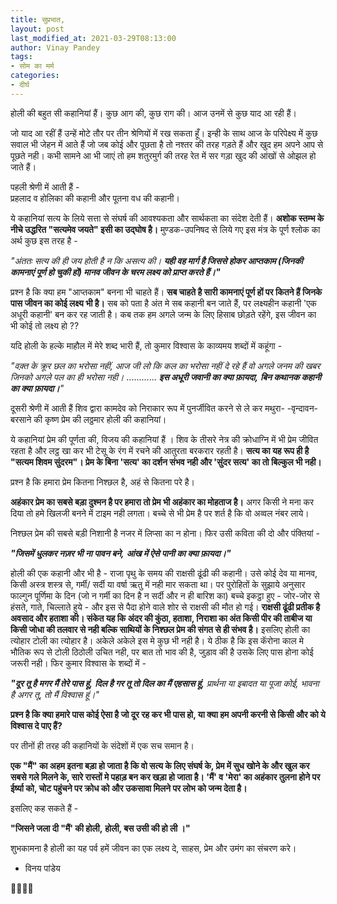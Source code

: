 ```yaml
---
title: सुप्रभात,
layout: post
last_modified_at: 2021-03-29T08:13:00
author: Vinay Pandey
tags:
- सोम का मर्म
categories:
- दीर्घ
---
```

होली की बहुत सी कहानियां हैं। कुछ आग की, कुछ राग की। आज उनमें से कुछ याद आ रही हैं। 

जो याद आ रहीं हैं उन्हें मोटे तौर पर तीन श्रेणियों में रख सकता हूँ। इन्ही के साथ आज के परिपेक्ष्य में कुछ सवाल भी जेहन में आते हैं जो जब कोई और पूछता है तो नश्तर की तरह गड़ते हैं और खुद हम अपने आप से पूछते नही। कभी सामने आ भी जाएं तो हम शतुरमुर्ग की तरह रेत में सर गड़ा खुद की आंखों से ओझल हो जाते हैं। 

पहली श्रेणी में आती हैं -  
प्रहलाद व होलिका की कहानी  और पूतना वध की कहानी। 

ये कहानियां सत्य के लिये सत्ता से संघर्ष की आवश्यकता और सार्थकता का संदेश देती हैं। **अशोक स्तम्भ के नीचे उद्धरित "सत्यमेव जयते" इसी का उद्घोष है।** मुण्डक-उपनिषद से लिये गए इस मंत्र के पूर्ण श्लोक का अर्थ कुछ इस तरह है -

*"अंततः सत्य की ही जय होती है न कि असत्य की। **यही वह मार्ग है जिससे होकर आप्तकाम (जिनकी कामनाएं पूर्ण हो चुकी हों) मानव जीवन के चरम लक्ष्य को प्राप्त करते हैं।"***

प्रश्न है कि क्या हम "आप्तकाम" बनना भी चाहते हैं। **सब चाहते है सारी कामनाएं पूर्ण हों पर कितने हैं जिनके पास जीवन का कोई लक्ष्य भी है।** सब को पता है अंत मे सब कहानी बन जाते हैं, पर लक्ष्यहीन कहानी 'एक अधूरी कहानी' बन कर रह जाती है। कब तक हम अगले जन्म के लिए हिसाब छोड़ते रहेंगे, इस जीवन का भी कोई तो लक्ष्य हो ??

यदि होली के हल्के माहौल में मेरे शब्द भारी हैं,  तो कुमार विश्वास के काव्यमय शब्दों में कहूंगा - 

*"वक़्त के क्रूर छल का भरोसा नहीं,*
*आज जी लो कि कल का भरोसा नहीं*
*दे रहे हैं वो अगले जनम की खबर*
*जिनको अगले पल का ही भरोसा नही।*
............
***इस अधूरी जवानी का क्या फ़ायदा,***
***बिन कथानक कहानी का क्या फ़ायदा।**"*


दूसरी श्रेणी में आती हैं शिव द्वारा कामदेव को निराकार रूप में  पुनर्जीवित करने से ले कर मथुरा- -वृन्दावन-बरसाने की कृष्ण प्रेम की लठ्ठमार होली की कहानियां।

 ये कहानियां प्रेम की पूर्णता की, विजय की कहानियां हैं । शिव के तीसरे नेत्र की क्रोधाग्नि में भी प्रेम जीवित रहता है और लट्ठ खा कर भी टेसू के रंग में रचने की आतुरता बरकरार रहती है। **सत्य का यह रूप ही है "सत्यम शिवम सुंदरम"। प्रेम के बिना 'सत्य' का दर्शन संभव नही और 'सुंदर सत्य' का तो बिल्कुल भी नही।**

प्रश्न है कि हमारा प्रेम कितना निश्छल है, अहं से कितना परे है।

**अहंकार प्रेम का सबसे बड़ा दुश्मन है पर हमारा तो प्रेम भी अहंकार का मोहताज है।** अगर किसी ने मना कर दिया तो हमे खिलजी बनने में टाइम नही लगता। बच्चे से भी प्रेम है पर शर्त है कि वो अव्वल नंबर लाये।  

निश्छल प्रेम की सबसे बड़ी निशानी है नजर में लिप्सा का न होना। फिर उसी कविता की दो और पंक्तियां -

***"जिसमें धुलकर नज़र भी ना पावन बने,***
***आंख में ऐसे पानी का क्या फ़ायदा।"***

होली की एक कहानी और भी है -
राजा पृथु के समय की राक्षसी ढूंढी की कहानी। उसे कोई देव या मानव, किसी अस्त्र शस्त्र से, गर्मी/ सर्दी या वर्षा ऋतु में नही मार सकता था। पर पुरोहितों के सुझाये अनुसार फाल्गुन पूर्णिमा के दिन (जो न गर्मी का दिन है न सर्दी और न ही बारिश का) बच्चे इकट्ठा हुए -  जोर-जोर से हंसते, गाते, चिल्लाते हुये -  और इस से पैदा होने वाले शोर से राक्षसी की मौत हो  गई।  **राक्षसी ढूंढी प्रतीक है अवसाद और हताशा की। संकेत यह कि अंदर की कुंठा, हताशा, निराशा का अंत किसी पीर की ताबीज या किसी जोधा की तलवार से नही बल्कि साथियों के निश्छल प्रेम की संगत से ही संभव है।** इसलिए होली का त्योहार टोली का त्योहार है। अकेले अकेले इस मे कुछ भी नही है। ये ठीक है कि इस कॅरोना काल मे भौतिक रूप से टोली ठिठोली उचित नही, पर बात तो भाव की है, जुड़ाव की है उसके लिए पास होना कोई जरूरी नही। फिर कुमार विश्वास के शब्दों में -

***"दूर तू है मगर मैं तेरे पास हूं,***
***दिल है गर तू तो दिल का मैं एहसास हूं,***
*प्रार्थना या इबादत या पूजा कोई,*
*भावना है अगर तू, तो मैं विश्वास हूं।"*

**प्रश्न है कि क्या हमारे पास कोई ऐसा है जो दूर रह कर भी पास हो, या क्या हम अपनी करनी से  किसी और को ये विश्वास दे पाए हैं?**

पर तीनों ही तरह की कहानियों के संदेशों में एक सच समान है।

**एक "मैं" का अहम  इतना बड़ा हो जाता है कि वो सत्य के लिए संघर्ष के, प्रेम में सुध खोने के और खुल कर सबसे गले मिलने के, सारे रास्तों मे पहाड़ बन कर खड़ा हो जाता है। 'मैं' व 'मेरा' का अहंकार तुलना होने पर ईर्ष्या को, चोट पहुंचने पर क्रोध को और उकसावा मिलने पर लोभ को जन्म देता है।**

इसलिए कह सकते हैं -

**"जिसने जला दी "मैं' की होली,**
**होली, बस उसी की हो ली ।"**

शुभकामना है 
होली का यह पर्व हमें जीवन का एक लक्ष्य दे, साहस, प्रेम और उमंग का संचरण करे।

- विनय पांडेय

🙏🌷🌷🙏


